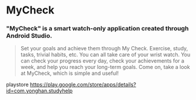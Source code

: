 # MyCheck
### "MyCheck" is a smart watch-only application created through Android Studio.



>Set your goals and achieve them through My Check.
>Exercise, study, tasks, trivial habits, etc. You can all take care of your wrist watch.
>You can check your progress every day, check your achievements for a week, and help you reach your long-term goals.
>Come on, take a look at MyCheck, which is simple and useful!



playstore
https://play.google.com/store/apps/details?id=com.yonghan.studyhelp
